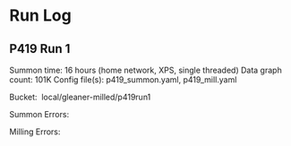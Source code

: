 # Run Log

## P419 Run 1

Summon time: 16 hours (home network, XPS, single threaded)
Data graph count: 101K
Config file(s):  p419_summon.yaml, p419_mill.yaml  

Bucket:  local/gleaner-milled/p419run1

Summon Errors:

Milling Errors:


